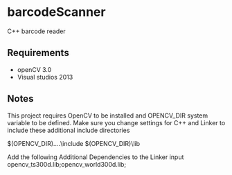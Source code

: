 # barcodeScanner
C++ barcode reader

## Requirements
- openCV 3.0
- Visual studios 2013

## Notes
This project requires OpenCV to be installed and OPENCV_DIR system variable to
be defined. Make sure you change settings for C++ and Linker to include these
additional  include directories

$(OPENCV_DIR)\..\..\include
$(OPENCV_DIR)\lib

Add the following Additional Dependencies to the Linker input
opencv_ts300d.lib;opencv_world300d.lib;
